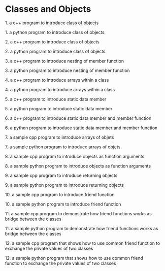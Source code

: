 # Classes and Objects

1\. a c++ program to introduce class of objects

1\. a python program to introduce class of objects

2\. a c++ program to introduce class of objects

2\. a python program to introduce class of objects

3\. a c++ program to introduce nesting of member function

3\. a python program to introduce nesting of member function

4\. a c++ program to introduce arrays within a class

4\. a python program to introduce arrays within a class

5\. a c++ program to introduce static data member

5\. a python program to introduce static data member

6\. a c++ program to introduce static data member and member function

6\. a python program to introduce static data member and member function

7\. a sample cpp program to introduce arrays of objets

7\. a sample python program to introduce arrays of objets

8\. a sample cpp program to introduce objects as function arguments

8\. a sample python program to introduce objects as function arguments

9\. a sample cpp program to introduce returning objects

9\. a sample python program to introduce returning objects

10\. a sample cpp program to introduce friend function

10\. a sample python program to introduce friend function

11\. a sample cpp program to demonstrate how friend functions works as bridge between the classes

11\. a sample python program to demonstrate how friend functions works as bridge between the classes

12\. a sample cpp program that shows how to use common friend function to exchange the private values of two classes

12\. a sample python program that shows how to use common friend function to exchange the private values of two classes
